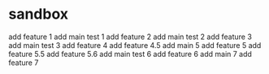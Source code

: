# sandbox

add feature 1
add main test 1
add feature 2
add main test 2
add feature 3
add main test 3
add feature 4
add feature 4.5
add main 5
add feature 5
add feature 5.5
add feature 5.6
add main test 6
add feature 6
add main 7
add feature 7
